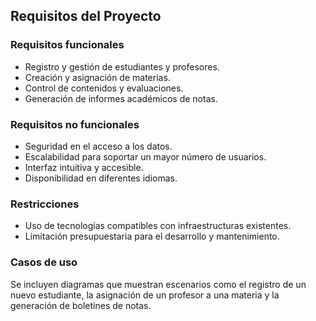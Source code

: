 ## Requisitos del Proyecto

### Requisitos funcionales

- Registro y gestión de estudiantes y profesores.
- Creación y asignación de materias.
- Control de contenidos y evaluaciones.
- Generación de informes académicos de notas.

### Requisitos no funcionales

- Seguridad en el acceso a los datos.
- Escalabilidad para soportar un mayor número de usuarios.
- Interfaz intuitiva y accesible.
- Disponibilidad en diferentes idiomas.

### Restricciones

- Uso de tecnologías compatibles con infraestructuras existentes.
- Limitación presupuestaria para el desarrollo y mantenimiento.

### Casos de uso

Se incluyen diagramas que muestran escenarios como el registro de un nuevo estudiante, la asignación de un profesor a una materia y la generación de boletines de notas.
